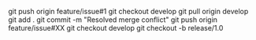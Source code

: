 git push origin feature/issue#1
git checkout develop
git pull origin develop
git add .
git commit -m "Resolved merge conflict"
git push origin feature/issue#XX
 git checkout develop
git checkout -b release/1.0



